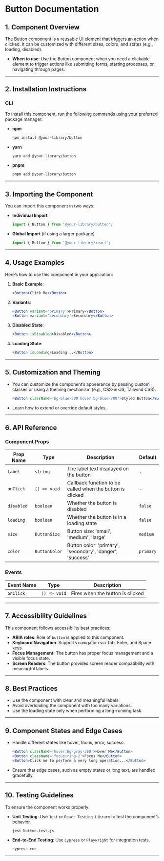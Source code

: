 # Button Documentation

## 1. Component Overview

The Button component is a reusable UI element that triggers an action when clicked. It can be customized with different sizes, colors, and states (e.g., loading, disabled).

- **When to use**: Use the Button component when you need a clickable element to trigger actions like submitting forms, starting processes, or navigating through pages.

---

## 2. Installation Instructions

### CLI

To install this component, run the following commands using your preferred package manager:

- **npm**

  ```bash
  npm install @your-library/button
  ```

- **yarn**

  ```bash
  yarn add @your-library/button
  ```

- **pnpm**
  ```bash
  pnpm add @your-library/button
  ```

---

## 3. Importing the Component

You can import this component in two ways:

- **Individual Import**

  ```javascript
  import { Button } from '@your-library/button';
  ```

- **Global Import** (if using a larger package)
  ```javascript
  import { Button } from '@your-library/react';
  ```

---

## 4. Usage Examples

Here’s how to use this component in your application:

1. **Basic Example**:

   ```jsx
   <Button>Click Me</Button>
   ```

2. **Variants**:

   ```jsx
   <Button variant='primary'>Primary</Button>
   <Button variant='secondary'>Secondary</Button>
   ```

3. **Disabled State**:

   ```jsx
   <Button isDisabled>Disabled</Button>
   ```

4. **Loading State**:
   ```jsx
   <Button isLoading>Loading...</Button>
   ```

---

## 5. Customization and Theming

- You can customize the component’s appearance by passing custom classes or using a theming mechanism (e.g., CSS-in-JS, Tailwind CSS).

  ```jsx
  <Button className='bg-blue-500 hover:bg-blue-700'>Styled Button</Button>
  ```

- Learn how to extend or override default styles.

---

## 6. API Reference

### Component Props

| Prop Name    | Type       | Description                        | Default     |
| ------------ | ---------- | ---------------------------------- | ----------- |
| `label`      | `string`   | The label text displayed on the button | - |
| `onClick`    | `() => void` | Callback function to be called when the button is clicked | - |
| `disabled`   | `boolean`  | Whether the button is disabled | `false` |
| `loading`    | `boolean`  | Whether the button is in a loading state | `false` |
| `size`       | `ButtonSize` | Button size: 'small', 'medium', 'large' | `medium` |
| `color`      | `ButtonColor` | Button color: 'primary', 'secondary', 'danger', 'success' | `primary` |

### Events

| Event Name | Type                          | Description                      |
| ---------- | ----------------------------- | -------------------------------- |
| `onClick`  | `() => void`                  | Fires when the button is clicked |

---

## 7. Accessibility Guidelines

This component follows accessibility best practices:

- **ARIA roles**: Role of `button` is applied to this component.
- **Keyboard Navigation**: Supports navigation via Tab, Enter, and Space keys.
- **Focus Management**: The button has proper focus management and a visible focus state.
- **Screen Readers**: The button provides screen reader compatibility with meaningful labels.

---

## 8. Best Practices

- Use the component with clear and meaningful labels.
- Avoid overloading the component with too many variations.
- Use the loading state only when performing a long-running task.

---

## 9. Component States and Edge Cases

- Handle different states like hover, focus, error, success:

  ```jsx
  <Button className='hover:bg-gray-300'>Hover Me</Button>
  <Button className='focus:ring-2'>Focus Me</Button>
  <Button>Click me to perform a very long operation...</Button>
  ```

- Ensure that edge cases, such as empty states or long text, are handled gracefully.

---

## 10. Testing Guidelines

To ensure the component works properly:

- **Unit Testing**: Use `Jest` or `React Testing Library` to test the component’s behavior.

  ```bash
  jest button.test.js
  ```

- **End-to-End Testing**: Use `Cypress` or `Playwright` for integration tests.
  ```bash
  cypress run
  ```

---